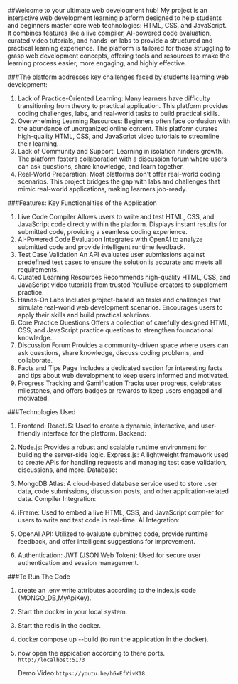 ##Welcome to your ultimate web development hub!
My project is an interactive web development learning platform designed to help students and beginners master core web technologies: HTML, CSS, and JavaScript. It combines features like a live compiler, AI-powered code evaluation, curated video tutorials, and hands-on labs to provide a structured and practical learning experience. The platform is tailored for those struggling to grasp web development concepts, offering tools and resources to make the learning process easier, more engaging, and highly effective.

###The platform addresses key challenges faced by students learning web development:
1. Lack of Practice-Oriented Learning: Many learners have difficulty transitioning from theory to practical application. This platform provides coding challenges, labs, and real-world tasks to build practical skills.
2. Overwhelming Learning Resources: Beginners often face confusion with the abundance of unorganized online content. This platform curates high-quality HTML, CSS, and JavaScript video tutorials to streamline their learning.
3. Lack of Community and Support: Learning in isolation hinders growth. The platform fosters collaboration with a discussion forum where users can ask questions, share knowledge, and learn together.
4. Real-World Preparation: Most platforms don't offer real-world coding scenarios. This project bridges the gap with labs and challenges that mimic real-world applications, making learners job-ready.

###Features: Key Functionalities of the Application

1. Live Code Compiler
Allows users to write and test HTML, CSS, and JavaScript code directly within the platform.
Displays instant results for submitted code, providing a seamless coding experience.
2. AI-Powered Code Evaluation
Integrates with OpenAI to analyze submitted code and provide intelligent runtime feedback.
3. Test Case Validation
An API evaluates user submissions against predefined test cases to ensure the solution is accurate and meets all requirements.
4. Curated Learning Resources
Recommends high-quality HTML, CSS, and JavaScript video tutorials from trusted YouTube creators to supplement practice.
5. Hands-On Labs
Includes project-based lab tasks and challenges that simulate real-world web development scenarios.
Encourages users to apply their skills and build practical solutions.
6. Core Practice Questions
Offers a collection of carefully designed HTML, CSS, and JavaScript practice questions to strengthen foundational knowledge.
7. Discussion Forum
Provides a community-driven space where users can ask questions, share knowledge, discuss coding problems, and collaborate.
8. Facts and Tips Page
Includes a dedicated section for interesting facts and tips about web development to keep users informed and motivated.
9. Progress Tracking and Gamification
Tracks user progress, celebrates milestones, and offers badges or rewards to keep users engaged and motivated.


###Technologies Used
1. Frontend:
ReactJS: Used to create a dynamic, interactive, and user-friendly interface for the platform.
Backend:

2. Node.js: Provides a robust and scalable runtime environment for building the server-side logic.
Express.js: A lightweight framework used to create APIs for handling requests and managing test case validation, discussions, and more.
Database:

3. MongoDB Atlas: A cloud-based database service used to store user data, code submissions, discussion posts, and other application-related data.
Compiler Integration:

4. iFrame: Used to embed a live HTML, CSS, and JavaScript compiler for users to write and test code in real-time.
AI Integration:

5. OpenAI API: Utilized to evaluate submitted code, provide runtime feedback, and offer intelligent suggestions for improvement.
   
6. Authentication:
JWT (JSON Web Token): Used for secure user authentication and session management.


###To Run The Code
1. create an .env write attributes according to the index.js code (MONGO_DB,MyApiKey).
2. Start the docker in your local system.
3. Start the redis in the docker.
4. docker compose up --build  (to run the application in the docker).
5. now open the appication according to there ports.  `http://localhost:5173`

   Demo Video:`https://youtu.be/hGxEfYivK18`

